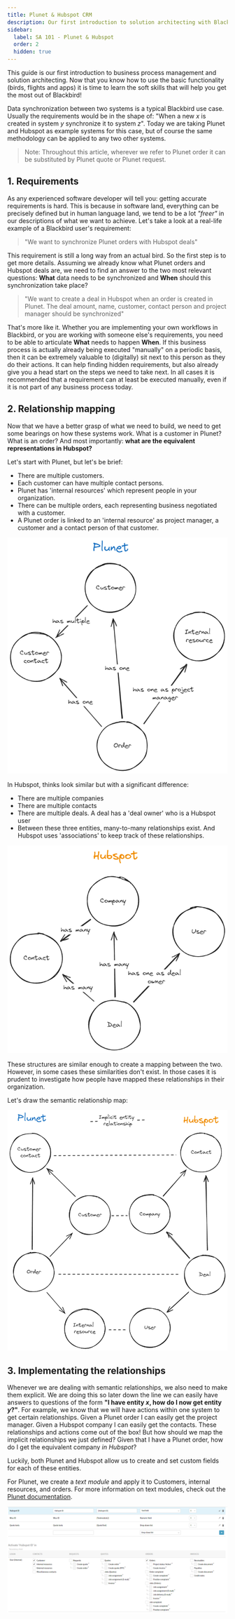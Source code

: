 ```yaml
---
title: Plunet & Hubspot CRM
description: Our first introduction to solution architecting with Blackbird - let's synchronize Plunet customer/order data with Hubspot CRM!
sidebar:
  label: SA 101 - Plunet & Hubspot
  order: 2
  hidden: true
---
```


This guide is our first introduction to business process management and solution architecting. Now that you know how to use the basic functionality (birds, flights and apps) it is time to learn the soft skills that will help you get the most out of Blackbird!

Data synchronization between two systems is a typical Blackbird use case. Usually the requirements would be in the shape of: "When a new _x_ is created in system _y_ synchronize it to system _z_".
Today we are taking Plunet and Hubspot as example systems for this case, but of course the same methodology can be applied to any two other systems.

> Note: Throughout this article, wherever we refer to Plunet order it can be substituted by Plunet quote or Plunet request.

## 1. Requirements

As any experienced software developer will tell you: getting accurate requirements is hard. This is because in software land, everything can be precisely defined but in human language land, we tend to be a lot _"freer"_ in our descriptions of what we want to achieve. Let's take a look at a real-life example of a Blackbird user's requirement:

> "We want to synchronize Plunet orders with Hubspot deals"

This requirement is still a long way from an actual bird. So the first step is to get more details. Assuming we already know what Plunet orders and Hubspot deals are, we need to find an answer to the two most relevant questions: **What** data needs to be synchronized and **When** should this synchronization take place?

> "We want to create a deal in Hubspot when an order is created in Plunet. The deal amount, name, customer, contact person and project manager should be synchronized"

That's more like it. Whether you are implementing your own workflows in Blackbird, or you are working with someone else's requirements, you need to be able to articulate **What** needs to happen **When**. If this business process is actually already being executed "manually" on a periodic basis, then it can be extremely valuable to (digitally) sit next to this person as they do their actions. It can help finding hidden requirements, but also already give you a head start on the steps we need to take next. In all cases it is recommended that a requirement can at least be executed manually, even if it is not part of any business process today.

## 2. Relationship mapping

Now that we have a better grasp of what we need to build, we need to get some bearings on how these systems work. What is a customer in Plunet? What is an order? And most importantly: **what are the equivalent representations in Hubspot?**

Let's start with Plunet, but let's be brief:

- There are multiple customers.
- Each customer can have multiple contact persons.
- Plunet has 'internal resources' which represent people in your organization.
- There can be multiple orders, each representing business negotiated with a customer.
- A Plunet order is linked to an 'internal resource' as project manager, a customer and a contact person of that customer.

![Plunet diagram](../../../assets/guides/hubspot-plunet/plunet-diagram.png)

In Hubspot, thinks look similar but with a significant difference:

- There are multiple companies
- There are multiple contacts
- There are multiple deals. A deal has a 'deal owner' who is a Hubspot user
- Between these three entities, many-to-many relationships exist. And Hubspot uses 'associations' to keep track of these relationships.

![Hubspot diagram](../../../assets/guides/hubspot-plunet/hubspot-diagram.png)

These structures are similar enough to create a mapping between the two. However, in some cases these similarities don't exist. In those cases it is prudent to investigate how people have mapped these relationships in their organization.

Let's draw the semantic relationship map:

![Hubspot Plunet](../../../assets/guides/hubspot-plunet/hubspot-plunet.png)

## 3. Implementating the relationships

Whenever we are dealing with semantic relationships, we also need to make them explicit. We are doing this so later down the line we can easily have answers to questions of the form **"I have entity _x_, how do I now get entity _y_?"**. For example, we know that we will have actions within one system to get certain relationships. Given a Plunet order I can easily get the project manager. Given a Hubspot company I can easily get the contacts. These relationships and actions come out of the box! But how should we map the implicit relationships we just defined? Given that I have a Plunet order, how do I get the equivalent company _in Hubspot_?

Luckily, both Plunet and Hubspot allow us to create and set custom fields for each of these entities.

For Plunet, we create a _text module_ and apply it to Customers, internal resources, and orders. For more information on text modules, check out the [Plunet documentation](https://kb.plunet.com/display/KB/Text+modules).

![Plunet text module](../../../assets/guides/hubspot-plunet/plunet-text-module.png)
